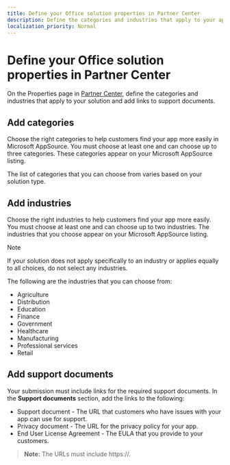 ```yaml
---
title: Define your Office solution properties in Partner Center
description: Define the categories and industries that apply to your app and add links to support documents.
localization_priority: Normal
---
```


# Define your Office solution properties in Partner Center

On the Properties page in [Partner Center](https://partner.microsoft.com/dashboard/office/overview), define the categories and industries that apply to your solution and add links to support documents.

## Add categories

Choose the right categories to help customers find your app more easily in Microsoft AppSource. You must choose at least one and can choose up to three categories. These categories appear on your Microsoft AppSource listing.

The list of categories that you can choose from varies based on your solution type. 

## Add industries

Choose the right industries to help customers find your app more easily. You must choose at least one and can choose up to two industries. The industries that you choose appear on your Microsoft AppSource listing.

> [!NOTE] 
> If your solution does not apply specifically to an industry or applies equally to all choices, do not select any industries. 

The following are the industries that you can choose from:

- Agriculture
- Distribution
- Education
- Finance
- Government
- Healthcare
- Manufacturing
- Professional services
- Retail

## Add support documents

Your submission must include links for the required support documents. In the **Support documents** section, add the links to the following:

- Support document - The URL that customers who have issues with your app can use for support. 
- Privacy document - The URL for the privacy policy for your app. 
- End User License Agreement - The EULA that you provide to your customers.

>**Note:** The URLs must include https://. 
